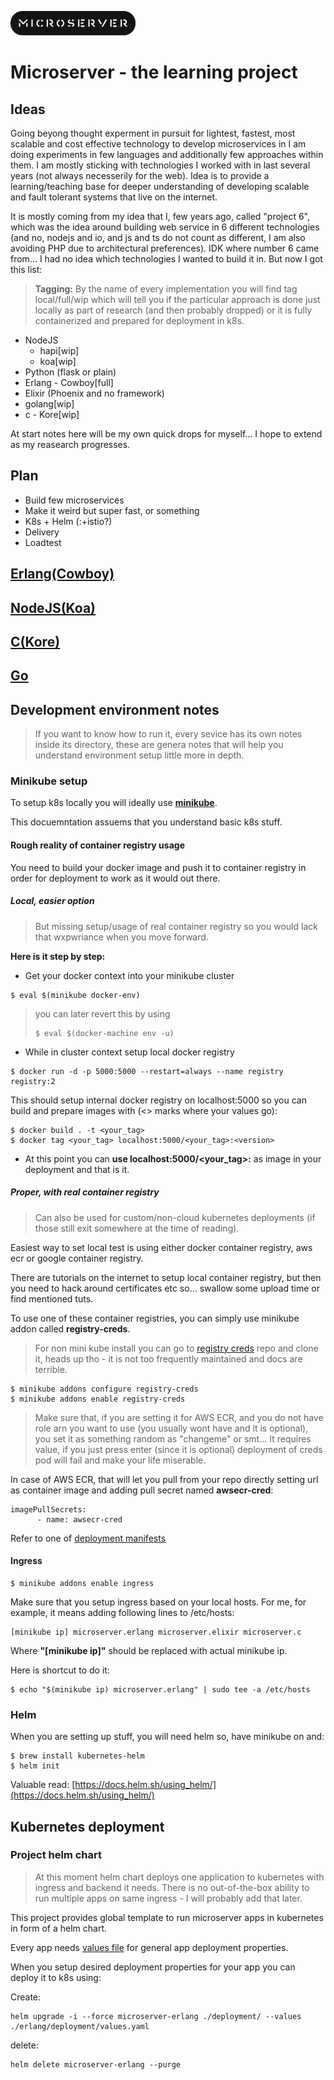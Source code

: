 ![project microserver](./misc/logo.png "Microserver")

# Microserver - the learning project


## Ideas

Going beyong thought experment in pursuit for lightest, fastest, most scalable and cost effective technology to develop microservices in I am doing experiments in few languages and additionally few approaches within them. I am mostly sticking with technologies I worked with in last several years (not always necesserily for the web). Idea is to provide a learning/teaching base for deeper understanding of developing scalable and fault tolerant systems that live on the internet.

It is mostly coming from my idea that I, few years ago, called "project 6", which was the idea around building web service in 6 different technologies (and no, nodejs and io, and js and ts do not count as different, I am also avoiding PHP due to architectural preferences). IDK where number 6 came from... I had no idea which technologies I wanted to build it in. But now I got this list:

> **Tagging:** By the name of every implementation you will find tag local/full/wip which will tell you if the particular approach is done just locally as part of research (and then probably dropped) or it is fully containerized and prepared for deployment in k8s.

* NodeJS
  * hapi[wip]
  * koa[wip]
* Python (flask or plain)
* Erlang - Cowboy[full]
* Elixir (Phoenix and no framework)
* golang[wip]
* c - Kore[wip]

At start notes here will be my own quick drops for myself... I hope to extend as my reasearch progresses.

## Plan

* Build few microservices
* Make it weird but super fast, or something
* K8s + Helm (:+istio?)
* Delivery
* Loadtest

## [Erlang(Cowboy)](erlang/readme.md)

## [NodeJS(Koa)](nodejs/readme.md)

## [C(Kore)](c/readme.md)

## [Go](golang/readme.md)



## Development environment notes
> If you want to know how to run it, every sevice has its own notes inside its directory, these are genera notes that will help you understand environment setup little more in depth.

### Minikube setup

To setup k8s locally you will ideally use [**minikube**](https://kubernetes.io/docs/setup/minikube/).

This docuemntation assuems that you understand basic k8s stuff.

#### Rough reality of container registry usage

You need to build your docker image and push it to container registry in order for deployment to work as it would out there.

##### Local, easier option
> But missing setup/usage of real container registry so you would lack that wxpwriance when you move forward.

**Here is it step by step:**

* Get your docker context into your minikube cluster

```
$ eval $(minikube docker-env)
```

> you can later revert this by using
>
> ```
> $ eval $(docker-machine env -u)
> ```


* While in cluster context setup local docker registry

```
$ docker run -d -p 5000:5000 --restart=always --name registry registry:2
```

This should setup internal docker registry on localhost:5000 so you can build and prepare images with (<> marks where your values go):

```
$ docker build . -t <your_tag>
$ docker tag <your_tag> localhost:5000/<your_tag>:<version>
```

* At this point you can **use localhost:5000/<your_tag>:<version>** as image in your deployment and that is it.

##### Proper, with real container registry
> Can also be used for custom/non-cloud kubernetes deployments (if those still exit somewhere at the time of reading).

Easiest way to set local test is using either docker container registry, aws ecr or google container registry.

There are tutorials on the internet to setup local container registry, but then you need to hack around certificates etc so... swallow some upload time or find mentioned tuts.

To use one of these container registries, you can simply use minikube addon called **registry-creds**.

> For non mini kube install you can go to [registry creds](https://github.com/upmc-enterprises/registry-creds) repo and clone it, heads up tho - it is not too frequently maintained and docs are terrible.

```
$ minikube addons configure registry-creds
$ minikube addons enable registry-creds
```

> Make sure that, if you are setting it for AWS ECR, and you do not have role arn you want to use (you usually wont have and it is optional), you set it as something random as "changeme" or smt... It requires value, if you just press enter (since it is optional) deployment of creds pod will fail and make your life miserable.

In case of AWS ECR, that will let you pull from your repo directly setting url as container image and adding pull secret named **awsecr-cred**:
```
imagePullSecrets:
      - name: awsecr-cred
```

Refer to one of [deployment manifests](erlang/deployment/deployment.yaml)

#### Ingress

```
$ minikube addons enable ingress
```

Make sure that you setup ingress based on your local hosts. For me, for example, it means adding following lines to /etc/hosts:

```
[minikube ip] microserver.erlang microserver.elixir microserver.c
```
Where **"[minikube ip]"** should be replaced with actual minikube ip.

Here is shortcut to do it:

```
$ echo "$(minikube ip) microserver.erlang" | sudo tee -a /etc/hosts
```

### Helm

When you are setting up stuff, you will need helm so, have minikube on and:

```
$ brew install kubernetes-helm
$ helm init
```
Valuable read: [https://docs.helm.sh/using_helm/](https://docs.helm.sh/using_helm/)

## Kubernetes deployment

### Project helm chart

> At this moment helm chart deploys one application to kubernetes with ingress and backend it needs. There is no out-of-the-box ability to run multiple apps on same ingress - I will probably add that later.

This project provides global template to run microserver apps in kubernetes in form of a helm chart.

Every app needs [values file](erlang/deployment/values.yaml) for general app deployment properties.

When you setup desired deployment properties for your app you can deploy it to k8s using:

Create:
```
helm upgrade -i --force microserver-erlang ./deployment/ --values ./erlang/deployment/values.yaml
```
delete:
```
helm delete microserver-erlang --purge
```